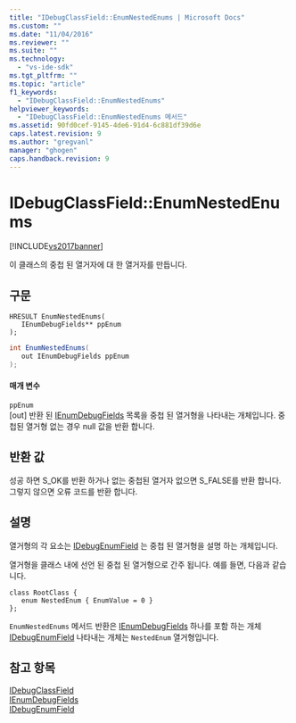 ```yaml
---
title: "IDebugClassField::EnumNestedEnums | Microsoft Docs"
ms.custom: ""
ms.date: "11/04/2016"
ms.reviewer: ""
ms.suite: ""
ms.technology: 
  - "vs-ide-sdk"
ms.tgt_pltfrm: ""
ms.topic: "article"
f1_keywords: 
  - "IDebugClassField::EnumNestedEnums"
helpviewer_keywords: 
  - "IDebugClassField::EnumNestedEnums 메서드"
ms.assetid: 90fd0cef-9145-4de6-91d4-6c881df39d6e
caps.latest.revision: 9
ms.author: "gregvanl"
manager: "ghogen"
caps.handback.revision: 9
---
```

# IDebugClassField::EnumNestedEnums
[!INCLUDE[vs2017banner](../../../code-quality/includes/vs2017banner.md)]

이 클래스의 중첩 된 열거자에 대 한 열거자를 만듭니다.  
  
## 구문  
  
```cpp#  
HRESULT EnumNestedEnums(   
   IEnumDebugFields** ppEnum  
);  
```  
  
```c#  
int EnumNestedEnums(  
   out IEnumDebugFields ppEnum  
);  
```  
  
#### 매개 변수  
 `ppEnum`  
 \[out\] 반환 된 [IEnumDebugFields](../../../extensibility/debugger/reference/ienumdebugfields.md) 목록을 중첩 된 열거형을 나타내는 개체입니다.  중첩된 열거형 없는 경우 null 값을 반환 합니다.  
  
## 반환 값  
 성공 하면 S\_OK를 반환 하거나 없는 중첩된 열거자 없으면 S\_FALSE를 반환 합니다.  그렇지 않으면 오류 코드를 반환 합니다.  
  
## 설명  
 열거형의 각 요소는 [IDebugEnumField](../../../extensibility/debugger/reference/idebugenumfield.md) 는 중첩 된 열거형을 설명 하는 개체입니다.  
  
 열거형을 클래스 내에 선언 된 중첩 된 열거형으로 간주 됩니다.  예를 들면, 다음과 같습니다.  
  
```  
class RootClass {  
   enum NestedEnum { EnumValue = 0 }  
};  
```  
  
 `EnumNestedEnums` 메서드 반환은 [IEnumDebugFields](../../../extensibility/debugger/reference/ienumdebugfields.md) 하나를 포함 하는 개체 [IDebugEnumField](../../../extensibility/debugger/reference/idebugenumfield.md) 나타내는 개체는 `NestedEnum` 열거형입니다.  
  
## 참고 항목  
 [IDebugClassField](../../../extensibility/debugger/reference/idebugclassfield.md)   
 [IEnumDebugFields](../../../extensibility/debugger/reference/ienumdebugfields.md)   
 [IDebugEnumField](../../../extensibility/debugger/reference/idebugenumfield.md)